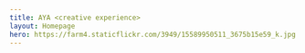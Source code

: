 ```yaml
---
title: AYA <creative experience>
layout: Homepage
hero: https://farm4.staticflickr.com/3949/15589950511_3675b15e59_k.jpg
---
```

